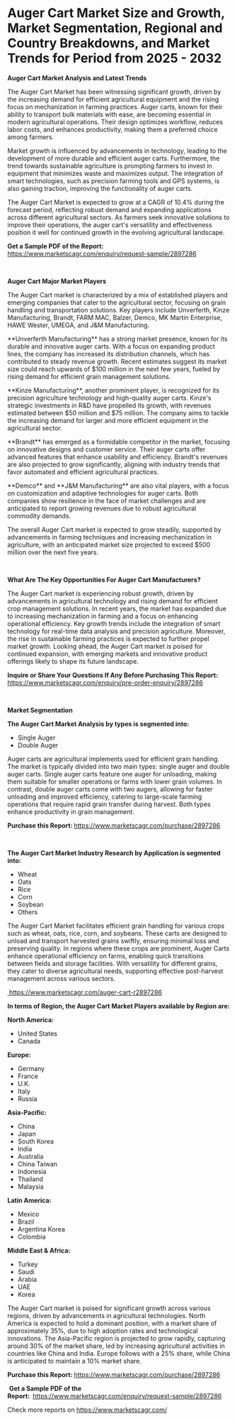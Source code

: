 <p><h1>Auger Cart Market Size and Growth, Market Segmentation, Regional and Country Breakdowns, and Market Trends for Period from 2025 -  2032</h1></p><p><strong>Auger Cart Market Analysis and Latest Trends</strong></p>
<p><p>The Auger Cart Market has been witnessing significant growth, driven by the increasing demand for efficient agricultural equipment and the rising focus on mechanization in farming practices. Auger carts, known for their ability to transport bulk materials with ease, are becoming essential in modern agricultural operations. Their design optimizes workflow, reduces labor costs, and enhances productivity, making them a preferred choice among farmers.</p><p>Market growth is influenced by advancements in technology, leading to the development of more durable and efficient auger carts. Furthermore, the trend towards sustainable agriculture is prompting farmers to invest in equipment that minimizes waste and maximizes output. The integration of smart technologies, such as precision farming tools and GPS systems, is also gaining traction, improving the functionality of auger carts.</p><p>The Auger Cart Market is expected to grow at a CAGR of 10.4% during the forecast period, reflecting robust demand and expanding applications across different agricultural sectors. As farmers seek innovative solutions to improve their operations, the auger cart's versatility and effectiveness position it well for continued growth in the evolving agricultural landscape.</p></p>
<p><strong>Get a Sample PDF of the Report:&nbsp;</strong> <a href="https://www.marketscagr.com/enquiry/request-sample/2897286?utm_campaign=3528&utm_medium=2&utm_source=Github&utm_content=ia&utm_term=15032025&utm_id=auger-cart">https://www.marketscagr.com/enquiry/request-sample/2897286</a></p>
<p>&nbsp;</p>
<p><strong>Auger Cart Major Market Players</strong></p>
<p><p>The Auger Cart market is characterized by a mix of established players and emerging companies that cater to the agricultural sector, focusing on grain handling and transportation solutions. Key players include Unverferth, Kinze Manufacturing, Brandt, FARM MAC, Balzer, Demco, MK Martin Enterprise, HAWE Wester, UMEGA, and J&M Manufacturing.</p><p>**Unverferth Manufacturing** has a strong market presence, known for its durable and innovative auger carts. With a focus on expanding product lines, the company has increased its distribution channels, which has contributed to steady revenue growth. Recent estimates suggest its market size could reach upwards of $100 million in the next few years, fueled by rising demand for efficient grain management solutions.</p><p>**Kinze Manufacturing**, another prominent player, is recognized for its precision agriculture technology and high-quality auger carts. Kinze's strategic investments in R&D have propelled its growth, with revenues estimated between $50 million and $75 million. The company aims to tackle the increasing demand for larger and more efficient equipment in the agricultural sector.</p><p>**Brandt** has emerged as a formidable competitor in the market, focusing on innovative designs and customer service. Their auger carts offer advanced features that enhance usability and efficiency. Brandt's revenues are also projected to grow significantly, aligning with industry trends that favor automated and efficient agricultural practices.</p><p>**Demco** and **J&M Manufacturing** are also vital players, with a focus on customization and adaptive technologies for auger carts. Both companies show resilience in the face of market challenges and are anticipated to report growing revenues due to robust agricultural commodity demands.</p><p>The overall Auger Cart market is expected to grow steadily, supported by advancements in farming techniques and increasing mechanization in agriculture, with an anticipated market size projected to exceed $500 million over the next five years.</p></p>
<p>&nbsp;</p>
<p><strong>What Are The Key Opportunities For Auger Cart Manufacturers?</strong></p>
<p><p>The Auger Cart market is experiencing robust growth, driven by advancements in agricultural technology and rising demand for efficient crop management solutions. In recent years, the market has expanded due to increasing mechanization in farming and a focus on enhancing operational efficiency. Key growth trends include the integration of smart technology for real-time data analysis and precision agriculture. Moreover, the rise in sustainable farming practices is expected to further propel market growth. Looking ahead, the Auger Cart market is poised for continued expansion, with emerging markets and innovative product offerings likely to shape its future landscape.</p></p>
<p><strong>Inquire or Share Your Questions If Any Before Purchasing This Report:</strong> <a href="https://www.marketscagr.com/enquiry/pre-order-enquiry/2897286?utm_campaign=3528&utm_medium=2&utm_source=Github&utm_content=ia&utm_term=15032025&utm_id=auger-cart">https://www.marketscagr.com/enquiry/pre-order-enquiry/2897286</a></p>
<p>&nbsp;</p>
<p><strong>Market Segmentation</strong></p>
<p><strong>The Auger Cart Market Analysis by types is segmented into:</strong></p>
<p><ul><li>Single Auger</li><li>Double Auger</li></ul></p>
<p><p>Auger carts are agricultural implements used for efficient grain handling. The market is typically divided into two main types: single auger and double auger carts. Single auger carts feature one auger for unloading, making them suitable for smaller operations or farms with lower grain volumes. In contrast, double auger carts come with two augers, allowing for faster unloading and improved efficiency, catering to large-scale farming operations that require rapid grain transfer during harvest. Both types enhance productivity in grain management.</p></p>
<p><strong>Purchase this Report:&nbsp;</strong><a href="https://www.marketscagr.com/purchase/2897286?utm_campaign=3528&utm_medium=2&utm_source=Github&utm_content=ia&utm_term=15032025&utm_id=auger-cart">https://www.marketscagr.com/purchase/2897286</a></p>
<p>&nbsp;</p>
<p><strong>The Auger Cart Market Industry Research by Application is segmented into:</strong></p>
<p><ul><li>Wheat</li><li>Oats</li><li>Rice</li><li>Corn</li><li>Soybean</li><li>Others</li></ul></p>
<p><p>The Auger Cart Market facilitates efficient grain handling for various crops such as wheat, oats, rice, corn, and soybeans. These carts are designed to unload and transport harvested grains swiftly, ensuring minimal loss and preserving quality. In regions where these crops are prominent, Auger Carts enhance operational efficiency on farms, enabling quick transitions between fields and storage facilities. With versatility for different grains, they cater to diverse agricultural needs, supporting effective post-harvest management across various sectors.</p></p>
<p><a href="https://www.marketscagr.com/auger-cart-r2897286?utm_campaign=3528&utm_medium=2&utm_source=Github&utm_content=ia&utm_term=15032025&utm_id=auger-cart">&nbsp;https://www.marketscagr.com/auger-cart-r2897286</a></p>
<p><strong>In terms of Region, the Auger Cart Market Players available by Region are:</strong></p>
<p>
    <p> <strong> North America: </strong>
        <ul>
            <li>United States</li>
            <li>Canada</li>
        </ul>
        </p> 
    <p> <strong> Europe: </strong>
        <ul>
            <li>Germany</li>
            <li>France</li>
            <li>U.K.</li>
            <li>Italy</li>
            <li>Russia</li>
        </ul>
        </p> 
    <p> <strong> Asia-Pacific: </strong>
        <ul>
            <li>China</li>
            <li>Japan</li>
            <li>South Korea</li>
            <li>India</li>
            <li>Australia</li>
            <li>China Taiwan</li>
            <li>Indonesia</li>
            <li>Thailand</li>
            <li>Malaysia</li>
        </ul>
        </p> 
    <p> <strong> Latin America: </strong>
        <ul>
            <li>Mexico</li>
            <li>Brazil</li>
            <li>Argentina Korea</li>
            <li>Colombia</li>
        </ul>
        </p> 
    <p> <strong> Middle East & Africa: </strong>
        <ul>
            <li>Turkey</li>
            <li>Saudi</li>
            <li>Arabia</li>
            <li>UAE</li>
            <li>Korea</li>
        </ul>
    </p>
    </p>
<p><p>The Auger Cart market is poised for significant growth across various regions, driven by advancements in agricultural technologies. North America is expected to hold a dominant position, with a market share of approximately 35%, due to high adoption rates and technological innovations. The Asia-Pacific region is projected to grow rapidly, capturing around 30% of the market share, led by increasing agricultural activities in countries like China and India. Europe follows with a 25% share, while China is anticipated to maintain a 10% market share.</p></p>
<p><strong>Purchase this Report: </strong><a href="https://www.marketscagr.com/purchase/2897286?utm_campaign=3528&utm_medium=2&utm_source=Github&utm_content=ia&utm_term=15032025&utm_id=auger-cart">https://www.marketscagr.com/purchase/2897286</a></p>
<p>&nbsp;<strong>Get a Sample PDF of the Report:&nbsp;&nbsp;</strong><a href="https://www.marketscagr.com/enquiry/request-sample/2897286?utm_campaign=3528&utm_medium=2&utm_source=Github&utm_content=ia&utm_term=15032025&utm_id=auger-cart">https://www.marketscagr.com/enquiry/request-sample/2897286</a></p>
<p><strong></strong></p>
<p>Check more reports on <a href="https://www.marketscagr.com/?utm_campaign=3528&utm_medium=2&utm_source=Github&utm_content=ia&utm_term=15032025&utm_id=auger-cart">https://www.marketscagr.com/</a></p>